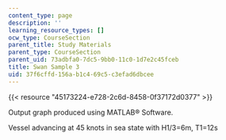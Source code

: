 ```yaml
---
content_type: page
description: ''
learning_resource_types: []
ocw_type: CourseSection
parent_title: Study Materials
parent_type: CourseSection
parent_uid: 73adbfa0-7dc5-9bb0-11c0-1d7e2c45fceb
title: Swan Sample 3
uid: 37f6cffd-156a-b1c4-69c5-c3efad6dbcee
---
```


{{< resource "45173224-e728-2c6d-8458-0f37172d0377" >}}

Output graph produced using MATLAB® Software.

Vessel advancing at 45 knots in sea state with H1/3\=6m, T1=12s
